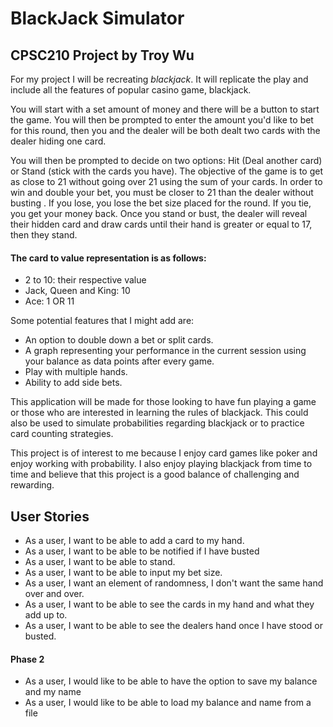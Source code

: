 
# **BlackJack Simulator**

## CPSC210 Project by Troy Wu

For my project I will be recreating *blackjack*.
It will replicate the play and include all the features of popular casino game, blackjack.

You will start with a set amount of money and there will be a button to start the game. You will then be prompted
to enter the amount you'd like to bet for this round, then you and the dealer will be both dealt two cards with the 
dealer hiding one card. 

You will then be prompted to decide on two options: Hit (Deal another card) or Stand (stick with the cards you have).
The objective of the game is to get as close to 21 without going over 21 using the sum of your cards.
In order to win and double your bet, you must be closer to 21 than the dealer without busting . If you lose, you lose the bet size placed for the round. 
If you tie, you get your money back.
Once you stand or bust, the dealer will reveal their hidden card and draw cards until their hand is greater or equal to 17,
then they stand.

#### The card to value representation is as follows:
- 2 to 10: their respective value
- Jack, Queen and King: 10
- Ace: 1 OR 11

Some potential features that I might add are:
- An option to double down a bet or split cards.
- A graph representing your performance in the current session using your balance as data points after every game.
- Play with multiple hands.
- Ability to add side bets.


This application will be made for those looking to have fun playing a
game or those who are interested in learning the rules of blackjack.
This could also be used to simulate probabilities regarding blackjack
or to practice card counting strategies.

This project is of interest to me because I enjoy card games like poker and enjoy working with probability.
I also enjoy playing blackjack from time to time and believe that this project is a good balance of challenging and rewarding.



## User Stories

- As a user, I want to be able to add a card to my hand.
- As a user, I want to be able to be notified if I have busted
- As a user, I want to be able to stand.
- As a user, I want to be able to input my bet size.
- As a user, I want an element of randomness, I don't want the same hand over and over.
- As a user, I want to be able to see the cards in my hand and what they add up to.
- As a user, I want to be able to see the dealers hand once I have stood or busted.

#### Phase 2

- As a user, I would like to be able to have the option to save my balance and my name
- As a user, I would like to be able to load my balance and name from a file 